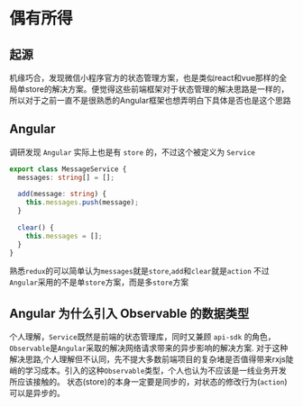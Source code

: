 # 偶有所得

## 起源
机缘巧合，发现微信小程序官方的状态管理方案，也是类似react和vue那样的全局单store的解决方案。便觉得这些前端框架对于状态管理的解决思路是一样的，所以对于之前一直不是很熟悉的Angular框架也想弄明白下具体是否也是这个思路

## Angular

调研发现 `Angular` 实际上也是有 `store` 的，不过这个被定义为 `Service`

```ts
export class MessageService {
  messages: string[] = [];
 
  add(message: string) {
    this.messages.push(message);
  }
 
  clear() {
    this.messages = [];
  }
}
```

熟悉`redux`的可以简单认为`messages`就是`store`,`add`和`clear`就是`action`
不过`Angular`采用的不是单`store`方案，而是多`store`方案

## Angular 为什么引入 Observable 的数据类型

个人理解，`Service`既然是前端的状态管理库，同时又兼顾 `api-sdk` 的角色，`Observable`是`Angular`采取的解决网络请求带来的异步影响的解决方案.
对于这种解决思路,个人理解但不认同，先不提大多数前端项目的复杂堵是否值得带来rxjs陡峭的学习成本。引入的这种`Observable`类型，个人也认为不应该是一线业务开发所应该接触的。
状态(store)的本身一定要是同步的，对状态的修改行为(`action`)可以是异步的。
